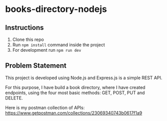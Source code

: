 # books-directory-nodejs

## Instructions

1. Clone this repo
2. Run `npm install` command inside the project
3. For development run `npm run dev`


## Problem Statement

This project is developed using Node.js and Express.js is a simple REST API.

For this purpose, I have build a book directory, where I have created endpoints, using the four most basic methods: GET, POST, PUT and DELETE.

Here is my postman collection of APIs:
https://www.getpostman.com/collections/23069340743b0617f1a9
